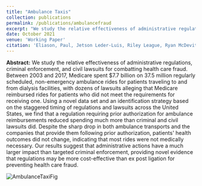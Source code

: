 ```yaml
---
title: "Ambulance Taxis"
collection: publications
permalink: /publications/ambulancefraud
excerpt: "We study the relative effectiveness of administrative regulations, criminal enforcement, and civil whistleblower lawsuits for combatting health care fraud. Between 2003 and 2017, Medicare spent $7.7 billion on 37.5 million regularly scheduled, non-emergency ambulance rides for patients traveling to and from dialysis facilities, with dozens of lawsuits alleging that Medicare reimbursed rides for patients who did not meet the requirements for receiving one. Using a novel data set and an identification strategy based on the staggered timing of regulations and lawsuits across the US, we find that a regulation requiring prior authorization for ambulance reimbursements reduced spending much more than criminal and civil lawsuits did. Despite the sharp drop in both ambulance transports and the companies that provide them following prior authorization, patients’ health outcomes did not change, indicating that most rides were not medically necessary. Our results suggest that administrative actions have a much larger impact than targeted criminal enforcement, providing novel evidence that regulations may be more cost-effective than ex post ligation for preventing health care fraud."
date: October 2021
venue: 'Working Paper'
citation: 'Eliason, Paul, Jetson Leder-Luis, Riley League, Ryan McDevitt, and James Roberts. (2021). &quot;Ambulance Taxis&quot; Work in Progress.'
---
```


**Abstract:** We study the relative effectiveness of administrative regulations, criminal enforcement, and civil lawsuits for combatting health care fraud. Between 2003 and 2017,  Medicare spent $7.7 billion on 37.5 million regularly scheduled, non-emergency ambulance rides for patients traveling to and from dialysis facilities, with dozens of lawsuits alleging that Medicare reimbursed rides for patients who did not meet the requirements for receiving one.  Using a novel data set and an identification strategy based on the staggered timing of regulations and lawsuits across the United States, we find that a regulation requiring prior authorization for ambulance reimbursements reduced spending much more than criminal and civil lawsuits did. Despite the sharp drop in both ambulance transports and the companies that provide them following prior authorization, patients' health outcomes did not change, indicating that most rides were not medically necessary.  Our results suggest that administrative actions have a much larger impact than targeted criminal enforcement, providing novel evidence that regulations may be more cost-effective than ex post ligation for preventing health care fraud.

![AmbulanceTaxiFig](https://rileyleague.github.io/images/threelines_arrow.png)

